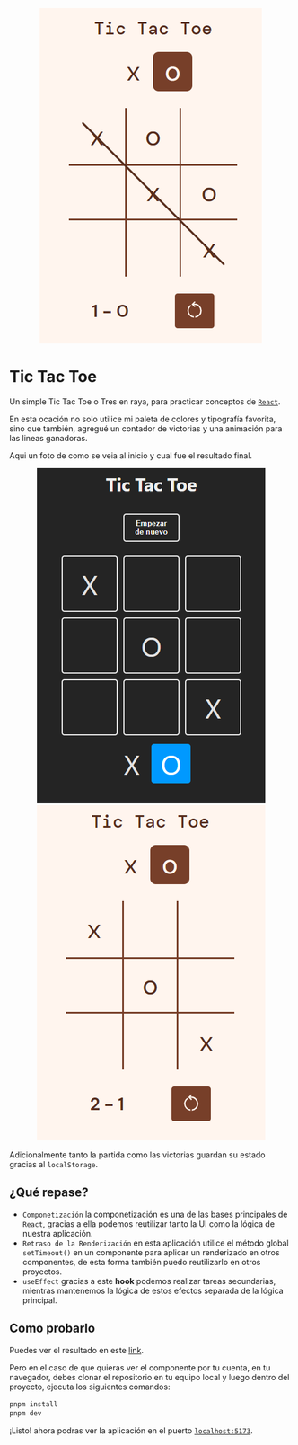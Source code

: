 <p align="center">
  <img src="./public/header-ss.png" alt="Tic Tac Toe">
</p>

# Tic Tac Toe

Un simple Tic Tac Toe o Tres en raya, para practicar conceptos de [`React`](https://es.react.dev/).

En esta ocación no solo utilice mi paleta de colores y tipografía favorita, sino que también, agregué un contador de victorias y una animación para las lineas ganadoras.

Aqui un foto de como se veia al inicio y cual fue el resultado final.

<p align="center">
  <img src="./public/default-style.png" alt="Tic Tac Toe" >
  <img src="./public/custom-style.png" alt="Tic Tac Toe" >
</p>

Adicionalmente tanto la partida como las victorias guardan su estado gracias al `localStorage`.

## ¿Qué repase?

- `Componetización` la componetización es una de las bases principales de `React`, gracias a ella podemos reutilizar tanto la UI como la lógica de nuestra aplicación.
- `Retraso de la Renderización` en esta aplicación utilice el método global `setTimeout()` en un componente para aplicar un renderizado en otros componentes, de esta forma también puedo reutilizarlo en otros proyectos.
- `useEffect` gracias a este **hook** podemos realizar tareas secundarias, mientras mantenemos la lógica de estos efectos separada de la lógica principal.

## Como probarlo

Puedes ver el resultado en este [link]().

Pero en el caso de que quieras ver el componente por tu cuenta, en tu navegador, debes clonar el repositorio en tu equipo local y luego dentro del proyecto, ejecuta los siguientes comandos:

```sh
pnpm install 
pnpm dev
```

¡Listo! ahora podras ver la aplicación en el puerto [`localhost:5173`](http://localhost:5173/).
